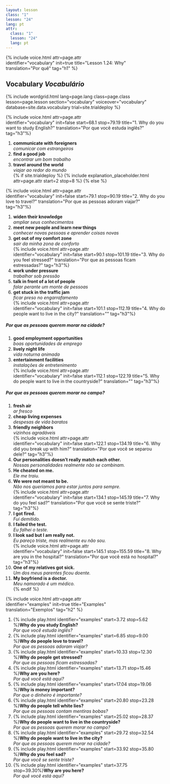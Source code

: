 ```yaml
---
layout: lesson
class: "1"
lesson: "24"
lang: pt
attr:
  class: "1"
  lesson: "24"
  lang: pt
---
```




{%  include voice.html attr=page.attr  
	identifier="vocabulary"  init=true
	title="Lesson 1.24: Why"        
	translation="Por quê"
    tag="h1" %}

## Vocabulary   *Vocabulário*

{% include wordgrid.html lang=page.lang
		class=page.class 
		lesson=page.lesson 
		section="vocabulary"
		voiceover="vocabulary"
		database=site.data.vocabulary 
		trial=site.trialdeploy %}

{%  include voice.html attr=page.attr                    
	identifier="vocabulary"  init=false start=68.1 stop=79.19 
	title="1. Why do you want to study English?"
	translation="Por que você estuda inglês?"
	tag="h3"%}    
1.  **communicate with foreigners**  
*comunicar com estrangeiros*
2.  **find a good job**  
*encontrar um bom trabalho*
3.  **travel around the world**  
*viajar ao redor do mundo*     
{% if site.trialdeploy %}
	{% include explanation_placeholder.html  attr=page.attr     start=2 stop=8 %}
	{% else %}
    
{%  include voice.html attr=page.attr                    
	identifier="vocabulary"  init=false start=79.1 stop=90.19 
	title="2. Why do you love to travel?"
	translation="Por que as pessoas adoram viajar?"
	tag="h3"%}    
1. **widen their knowledge**  
*ampliar seus conhecimentos*
2. **meet new people and learn new things**  
*conhecer novas pessoas e aprender coisas novas*
3. **get out of my comfort zone**  
*sair da minha zona de conforto*    
{%  include voice.html attr=page.attr                    
	identifier="vocabulary"  init=false start=90.1 stop=101.19 
	title="3. Why do you feel stressed?"
	translation="Por que as pessoas ficam estressadas?"
	tag="h3"%}      
1. **work under pressure**  
*trabalhar sob pressão*
2. **talk in front of a lot of people**  
*falar perante um monte de pessoas*
3. **get stuck in the traffic jam**  
*ficar preso no engarrafamento*       
{%  include voice.html attr=page.attr                    
	identifier="vocabulary"  init=false start=101.1 stop=112.19 
	title="4. Why do people want to live in the city?"
	translation=""
	tag="h3"%}        
##### *Por que as pessoas querem morar na cidade?*   
1. **good employment opportunities**  
*boas oportunidades de emprego*
2. **lively night life**  
*vida noturna animada*
3. **entertainment facilities**  
*instalações de entretenimento*    
{%  include voice.html attr=page.attr                    
	identifier="vocabulary"  init=false start=112.1 stop=122.19
	title="5. Why do people want to live in the countryside?"
	translation=""
	tag="h3"%}      
##### *Por que as pessoas querem morar no campo?*   
1. **fresh air**  
*ar fresco*
2. **cheap living expenses**  
*despesas de vida baratos*
3. **friendly neighbors**  
*vizinhos agradáveis*    
{%  include voice.html attr=page.attr                    
	identifier="vocabulary"  init=false start=122.1 stop=134.19
	title="6. Why did you break up with him?"
	translation="Por que você se separou dele?"
	tag="h3"%}     
1. **Our personalities doesn’t really match each other.**  
*Nossas personalidades realmente não se combinam.*
2. **He cheated on me.**  
*Ele me traiu.*
3. **We were not meant to be.**  
*Não nos queríamos para estar juntos para sempre.*     
{%  include voice.html attr=page.attr                    
	identifier="vocabulary"  init=false start=134.1 stop=145.19
	title="7. Why do you feel sad?"
	translation="Por que você se sente triste?"
	tag="h3"%}     
1. **I got fired.**  
*Fui demitido.*
2. **I failed the test.**  
*Eu falhei o teste.*
3. **I look sad but I am really not.**  
*Eu pareço triste, mas realmente eu não sou.*     
{%  include voice.html attr=page.attr                    
	identifier="vocabulary"  init=false start=145.1 stop=155.59
	title="8. Why are you in the hospital?"
	translation="Por que você está no hospital?"
	tag="h3"%}     
1. **One of my relatives got sick.**  
*Um dos meus parentes ficou doente.*
2. **My boyfriend is a doctor.**  
*Meu namorado é um médico.*    
{% endif %}

{%  include voice.html attr=page.attr  
	identifier="examples"  init=true
	title="Examples"        
	translation="Exemplos"
    tag="h2" %}

1. {% include play.html identifier="examples" start=3.72 stop=5.62 %}**Why do you study English?**  
*Por que você estuda inglês?*  
2. {% include play.html identifier="examples" start=6.85 stop=9.00 %}**Why do people love to travel?**  
*Por que as pessoas adoram viajar?*   
3.  {% include play.html identifier="examples" start=10.33 stop=12.30 %}**Why do people get stressed?**  
*Por que as pessoas ficam estressadas?*   
4.  {% include play.html identifier="examples" start=13.71 stop=15.46 %}**Why are you here?**  
*Por quê você está aqui?*   
5. {% include play.html identifier="examples" start=17.04 stop=19.06 %}**Why is money important?**  
*Por que o dinheiro é importante?*  
6.  {% include play.html identifier="examples" start=20.80 stop=23.28 %}**Why do people tell white lies?**  
*Por que as pessoas contam mentiras bobas?*  
7.  {% include play.html identifier="examples" start=25.02 stop=28.37 %}**Why do people want to live in the countryside?**  
*Por que as pessoas querem morar no campo?*   
8.  {% include play.html identifier="examples" start=29.72 stop=32.54 %}**Why do people want to live in the city?**  
*Por que as pessoas querem morar na cidade?*   
9. {% include play.html identifier="examples" start=33.92 stop=35.80 %}**Why do you feel sad?**  
*Por que você se sente triste?*   
10. {% include play.html identifier="examples" start=37.75 stop=39.30%}**Why are you here?**  
*Por quê você está aqui?*   



